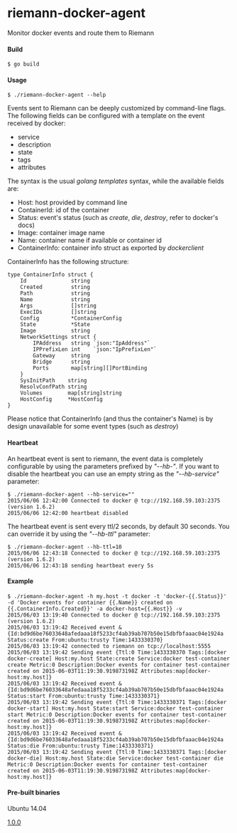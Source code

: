 # riemann-docker-agent

Monitor docker events and route them to Riemann

#### Build

    $ go build
    
#### Usage

    $ ./riemann-docker-agent --help

Events sent to Riemann can be deeply customized by command-line flags.
The following fields can be configured with a template on the event
received by docker:

 - service
 - description
 - state
 - tags
 - attributes

The syntax is the usual *golang templates* syntax, while the available
fields are:

 - Host: host provided by command line
 - ContainerId: id of the container
 - Status: event's status (such as *create*, *die*, *destroy*, refer to docker's docs)
 - Image: container image name
 - Name: container name if available or container id
 - ContainerInfo: container info struct as exported by *dockerclient*


ContainerInfo has the following structure:

    type ContainerInfo struct {
        Id              string
        Created         string
        Path            string
        Name            string
        Args            []string
        ExecIDs         []string
        Config          *ContainerConfig
        State           *State
        Image           string
        NetworkSettings struct {
            IPAddress   string `json:"IpAddress"`
            IPPrefixLen int    `json:"IpPrefixLen"`
            Gateway     string
            Bridge      string
            Ports       map[string][]PortBinding
        }
        SysInitPath    string
        ResolvConfPath string
        Volumes        map[string]string
        HostConfig     *HostConfig
    }
 
Please notice that ContainerInfo (and thus the container's Name) is by design
unavailable for some event types (such as *destroy*)

#### Heartbeat

An heartbeat event is sent to riemann, the event data is completely configurable by using
the parameters prefixed by *"--hb-"*.
If you want to disable the heartbeat you can use an empty string as the *"--hb-service"* parameter:

    $ ./riemann-docker-agent --hb-service=""
    2015/06/06 12:42:00 Connected to docker @ tcp://192.168.59.103:2375 (version 1.6.2)
    2015/06/06 12:42:00 heartbeat disabled

The heartbeat event is sent every ttl/2 seconds, by default 30 seconds. You can override it by using
the *"--hb-ttl"* parameter:

    $ ./riemann-docker-agent --hb-ttl=10
    2015/06/06 12:43:18 Connected to docker @ tcp://192.168.59.103:2375 (version 1.6.2)
    2015/06/06 12:43:18 sending heartbeat every 5s

#### Example

    $ ./riemann-docker-agent -h my.host -t docker -t 'docker-{{.Status}}' -d 'Docker events for container {{.Name}} created on {{.ContainerInfo.Created}}' -a docker-host={{.Host}} -v
    2015/06/03 13:19:40 Connected to docker @ tcp://192.168.59.103:2375 (version 1.6.2)
    2015/06/03 13:19:42 Received event &{Id:bd9d6be76033648afedaaa18f5233cf4ab39ab707b50e15dbfbfaaac04e1924a Status:create From:ubuntu:trusty Time:1433330370}
    2015/06/03 13:19:42 connected to riemann on tcp://localhost:5555
    2015/06/03 13:19:42 Sending event {Ttl:0 Time:1433330370 Tags:[docker docker-create] Host:my.host State:create Service:docker test-container create Metric:0 Description:Docker events for container test-container created on 2015-06-03T11:19:30.919873198Z Attributes:map[docker-host:my.host]}
    2015/06/03 13:19:42 Received event &{Id:bd9d6be76033648afedaaa18f5233cf4ab39ab707b50e15dbfbfaaac04e1924a Status:start From:ubuntu:trusty Time:1433330371}
    2015/06/03 13:19:42 Sending event {Ttl:0 Time:1433330371 Tags:[docker docker-start] Host:my.host State:start Service:docker test-container start Metric:0 Description:Docker events for container test-container created on 2015-06-03T11:19:30.919873198Z Attributes:map[docker-host:my.host]}
    2015/06/03 13:19:42 Received event &{Id:bd9d6be76033648afedaaa18f5233cf4ab39ab707b50e15dbfbfaaac04e1924a Status:die From:ubuntu:trusty Time:1433330371}
    2015/06/03 13:19:42 Sending event {Ttl:0 Time:1433330371 Tags:[docker docker-die] Host:my.host State:die Service:docker test-container die Metric:0 Description:Docker events for container test-container created on 2015-06-03T11:19:30.919873198Z Attributes:map[docker-host:my.host]}

#### Pre-built binaries

Ubuntu 14.04

[1.0.0](https://github.com/avalente/riemann-docker-agent/raw/master/binaries/ubuntu.1404/1.0.0/riemann-docker-agent)
